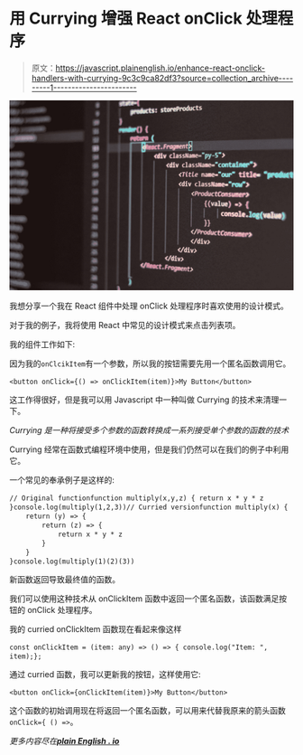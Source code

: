 # 用 Currying 增强 React onClick 处理程序

> 原文：<https://javascript.plainenglish.io/enhance-react-onclick-handlers-with-currying-9c3c9ca82df3?source=collection_archive---------1----------------------->

![](img/aaef5cb1fccdabfbd164eb5377c8bfe8.png)

我想分享一个我在 React 组件中处理 onClick 处理程序时喜欢使用的设计模式。

对于我的例子，我将使用 React 中常见的设计模式来点击列表项。

我的组件工作如下:

因为我的`onClcikItem`有一个参数，所以我的按钮需要先用一个匿名函数调用它。

```
<button onClick={() => onClickItem(item)}>My Button</button>
```

这工作得很好，但是我可以用 Javascript 中一种叫做 Currying 的技术来清理一下。

*Currying 是一种将接受多个参数的函数转换成一系列接受单个参数的函数的技术*

Currying 经常在函数式编程环境中使用，但是我们仍然可以在我们的例子中利用它。

一个常见的奉承例子是这样的:

```
// Original functionfunction multiply(x,y,z) { return x * y * z
}console.log(multiply(1,2,3))// Curried versionfunction multiply(x) {
    return (y) => {
        return (z) => {
            return x * y * z
        }
    }
}console.log(multiply(1)(2)(3))
```

新函数返回导致最终值的函数。

我们可以使用这种技术从 onClickItem 函数中返回一个匿名函数，该函数满足按钮的 onClick 处理程序。

我的 curried onClickItem 函数现在看起来像这样

```
const onClickItem = (item: any) => () => { console.log("Item: ", item);};
```

通过 curried 函数，我可以更新我的按钮，这样使用它:

```
<button onClick={onClickItem(item)}>My Button</button>
```

这个函数的初始调用现在将返回一个匿名函数，可以用来代替我原来的箭头函数`onClick={ () =>`。

*更多内容尽在*[***plain English . io***](http://plainenglish.io/)